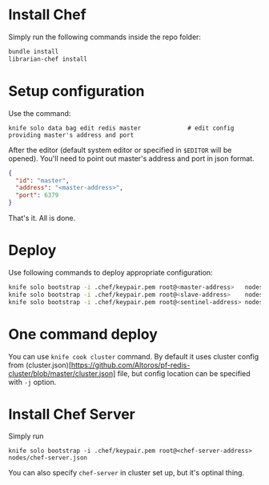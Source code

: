 Install Chef 
===
Simply run the following commands inside the repo folder:
```sh
bundle install 
librarian-chef install 
```

Setup configuration
===
Use the command:
```
knife solo data bag edit redis master             # edit config providing master's address and port
```
After the editor (default system editor or specified in `$EDITOR` will be opened). You'll need to point out master's address and port in json format.
```json
{
  "id": "master",
  "address": "<master-address>",
  "port": 6379
}
```
That's it. All is done.

Deploy
===

Use following commands to deploy appropriate configuration: 
```sh
knife solo bootstrap -i .chef/keypair.pem root@<master-address>   nodes/redis-master.json
knife solo bootstrap -i .chef/keypair.pem root@<slave-address>    nodes/redis-slave.json
knife solo bootstrap -i .chef/keypair.pem root@<sentinel-address> nodes/redis-sentinel.json
```

One command deploy
===

You can use `knife cook cluster` command. By default it uses cluster config from (cluster.json)[https://github.com/Altoros/pf-redis-cluster/blob/master/cluster.json] file, but config location can be specified with `-j` option.


Install Chef Server 
===

Simply run 
```
knife solo bootstrap -i .chef/keypair.pem root@<chef-server-address> nodes/chef-server.json
```
You can also specify `chef-server` in cluster set up, but it's optinal thing.


